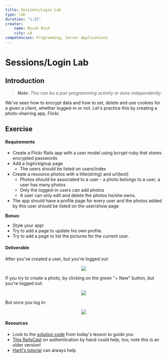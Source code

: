 ```yaml
---
title: Sessions/Login Lab
type: lab
duration: "1:25"
creator:
    name: Micah Rich
    city: LA
competencies: Programming, Server Applications
---
```



# Sessions/Login Lab

## Introduction

> ***Note:*** _This can be a pair programming activity or done independently._

We've seen how to encrypt data and how to set, delete and use cookies for a given a client, whether logged-in or not. Let's practice this by creating a photo-sharring app, Flickr.  

## Exercise

#### Requirements

- Create a Flickr Rails app with a user model using bcrypt-ruby that stores encrypted passwords
- Add a login/signup page
  - The users should be listed on users/index
- Create a resource photos with a title(string) and url(text)
  - Photos should be associated to a user - a photo belongs to a user, a user has many photos
  - Only the logged-in users can add photos
  - A user can only edit and delete the photos he/she owns.
- The app should have a profile page for every user and the photos added by this user should be listed on the user/show page

**Bonus:**
- Style your app!
- Try to add a page to update his own profile.
- Try to add a page to list the pictures for the current user.

#### Deliverable

After you've created a user, but you're logged out:

<p align="center">
<img src="http://s30.postimg.org/jcib9ipkx/Screen_Shot_2015_07_19_at_12_53_28_PM.png">
</p>

If you try to create a photo, by clicking on the green "+ New" button, but you're logged out:

<p align="center">
<img src="http://s1.postimg.org/hdi87i8tr/Screen_Shot_2015_07_19_at_12_53_43_PM.png">
</p>

But once you log in:

<p align="center">
<img src="http://s10.postimg.org/fl3npmzrt/Screen_Shot_2015_07_19_at_12_54_04_PM.png">
</p>

#### Resources

- Look to the [solution code](../sessions-logging-in-by-hand-lesson/solution-code) from today's lesson to guide you
- [This RailsCast](http://railscasts.com/episodes/250-authentication-from-scratch) on authentication by hand could help, too; note this is an older version!
- [Hartl's tutorial](https://www.railstutorial.org/book/modeling_users) can always help
